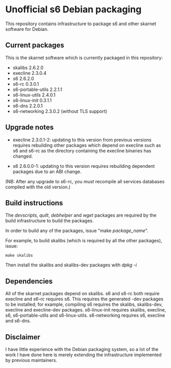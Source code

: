 # Unofficial s6 Debian packaging

This repository contains infrastructure to package s6 and other skarnet 
software for Debian.

## Current packages

This is the skarnet software which is currently packaged in this 
repository:

* skalibs 2.6.2.0
* execline 2.3.0.4
* s6 2.6.2.0
* s6-rc 0.3.0.1
* s6-portable-utils 2.2.1.1
* s6-linux-utils 2.4.0.1
* s6-linux-init 0.3.1.1
* s6-dns 2.2.0.1
* s6-networking 2.3.0.2 (without TLS support)

## Upgrade notes

* execline 2.3.0.1-2: updating to this version from previous versions requires
  rebuilding other packages which depend on execline such as s6 and s6-rc as
  the directory containing the execline binaries has changed.

* s6 2.6.0.0-1: updating to this version requires rebuilding dependent packages
  due to an ABI change.

(NB: After any upgrade to s6-rc, you _must_ recompile all services databases 
compiled with the old version.)

## Build instructions

The _devscripts_, _quilt_, _debhelper_ and _wget_ packages are required by the
build infrastructure to build the packages.

In order to build any of the packages, issue "make _package\_name_".

For example, to build skalibs (which is required by all the other packages),
issue:

```shell
make skalibs
```

Then install the skalibs and skalibs-dev packages with _dpkg -i_

## Dependencies

All of the skarnet packages depend on skalibs. s6 and s6-rc both require
execline and s6-rc requires s6. This requires the generated -dev packages to 
be installed; for example, compiling s6 requires the skalibs, skalibs-dev,
execline and execline-dev packages. s6-linux-init requires skalibs, execline,
s6, s6-portable-utils and s6-linux-utils. s6-networking requires s6, execline
and s6-dns.

## Disclaimer

I have little experience with the Debian packaging system, so a lot of the work
I have done here is merely extending the infrastructure implemented by 
previous maintainers.
